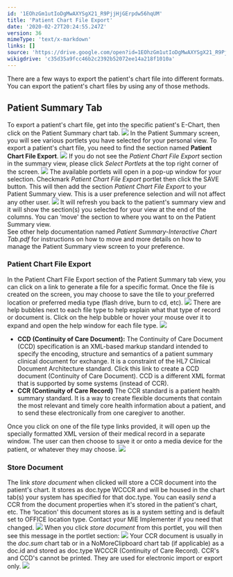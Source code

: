 ```yaml
---
id: '1EOhzGm1utIoDgMwAXYSgX21_R9PjjHjGErpdw56hqUM'
title: 'Patient Chart File Export'
date: '2020-02-27T20:24:55.247Z'
version: 36
mimeType: 'text/x-markdown'
links: []
source: 'https://drive.google.com/open?id=1EOhzGm1utIoDgMwAXYSgX21_R9PjjHjGErpdw56hqUM'
wikigdrive: 'c35d35a9fcc46b2c2392b52072ee14a218f1010a'
---
```

There are a few ways to export the patient's chart file into different formats. You can export the patient's chart files by using any of those methods.

## Patient Summary Tab

To export a patient's chart file, get into the specific patient's E-Chart, then click on the Patient Summary chart tab.
![](../patient-chart-file-export.assets/e3548571b661aeff7315c043a82ae449.png)
In the Patient Summary screen, you will see various portlets you have selected for your personal view. To export a patient's chart file, you need to find the section named **Patient Chart File Export**.
![](../patient-chart-file-export.assets/9a17d4af9c2f00302f7f03b932c512d8.png)
If you do not see the *Patient Chart File Export* section in the summary view, please click *Select Portlets* at the top right corner of the screen.
![](../patient-chart-file-export.assets/e073c1e548e85fd7ce0e1ed081e00b22.png)
The available portlets will open in a pop-up window for your selection. Checkmark *Patient Chart File Export* portlet then click the SAVE button. This will then add the section *Patient Chart File Export* to your Patient Summary view. This is a user preference selection and will not affect any other user.
![](../patient-chart-file-export.assets/133b600beaee9898e4bb00b054c004b5.png)
It will refresh you back to the patient's summary view and it will show the section(s) you selected for your view at the end of the columns. You can ‘move' the section to where you want to on the Patient Summary view.  
See other help documentation named *Patient Summary-Interactive Chart Tab.pdf* for instructions on how to move and more details on how to manage the Patient Summary view screen to your preference.

### Patient Chart File Export

In the Patient Chart File Export section of the Patient Summary tab view, you can click on a link to generate a file for a specific format. Once the file is created on the screen, you may choose to save the tile to your preferred location or preferred media type (flash drive, burn to cd, etc).
![](../patient-chart-file-export.assets/6b32f446ae07bf306a2910f19d973d4c.png)
There are help bubbles next to each file type to help explain what that type of record or document is. Click on the help bubble or hover your mouse over it to expand and open the help window for each file type.
![](../patient-chart-file-export.assets/00af5e89959b7c137ae241a95bc0b083.png)

* <strong>CCD (Continuity of Care Document):</strong> The Continuity of Care Document (CCD) specification is an XML-based markup standard intended to specify the encoding, structure and semantics of a patient summary clinical document for exchange. It is a constraint of the HL7 Clinical Document Architecture standard. Click this link to create a CCD document (Continuity of Care Document). CCD is a different XML format that is supported by some systems (instead of CCR).
* <strong>CCR (Continuity of Care Record)</strong> The CCR standard is a patient health summary standard. It is a way to create flexible documents that contain the most relevant and timely core health information about a patient, and to send these electronically from one caregiver to another.

Once you click on one of the file type links provided, it will open up the specially formatted XML version of their medical record in a separate window. The user can then choose to save it or onto a media device for the patient, or whatever they may choose.
![](../patient-chart-file-export.assets/bfe5596e2412e02f8f4bdede6bfd4636.png)

### Store Document

The link *store document* when clicked will store a CCR document into the patient's chart. It stores as doc.type WCCCR and will be housed in the chart tab(s) your system has specified for that doc.type. You can easily *send* a CCR from the document properties when it's stored in the patient's chart, etc. The ‘location' this document stores as is a system setting and is default set to OFFICE location type. Contact your MIE Implementer if you need that changed.
![](../patient-chart-file-export.assets/ba2a19ded03f3c6b0a9a2fc63f3d2800.png)
When you click *store document* from this portlet, you will then see this message in the portlet section:
![](../patient-chart-file-export.assets/5f72b2c035089ba15a0eec1fe853d234.png)
Your CCR document is usually in the *doc.sum* chart tab or in a NoMoreClipboard chart tab (if applicable) as a doc.id and stored as doc.type WCCCR (Continuity of Care Record). CCR's and CCD's cannot be printed. They are used for electronic import or export only.
![](../patient-chart-file-export.assets/da68a49e2103bfec833a8db657c853a6.png)
